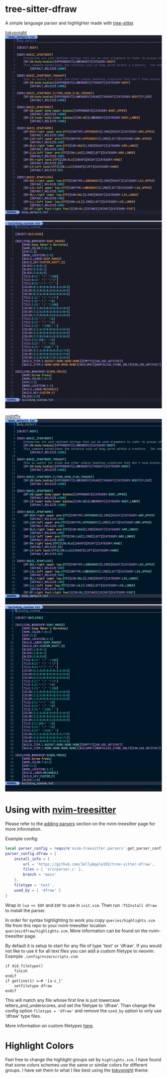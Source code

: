 # tree-sitter-dfraw

A simple language parser and highlighter made with [tree-sitter](https://github.com/tree-sitter/tree-sitter)

[tokyonight](https://github.com/folke/tokyonight.nvim)
![tokyonight one](images/tokyonight1.png)
![tokyonight two](images/tokyonight2.png)

[nightfly](https://github.com/bluz71/vim-nightfly-guicolors)
![nightfly one](images/nightfly1.png)
![nightfly two](images/nightfly2.png)

# Using with [nvim-treesitter](https://github.com/nvim-treesitter/nvim-treesitter)

Please refer to the [adding parsers](https://github.com/nvim-treesitter/nvim-treesitter#advanced-setup) section on the nvim-treesitter page for more information.

Example config:
```lua
local parser_config = require'nvim-treesitter.parsers'.get_parser_configs()
parser_config.dfraw = {
	install_info = {
		url = 'https://github.com/JellyApple102/tree-sitter-dfraw',
		files = { 'src/parser.c' },
		branch = 'main'
	},
	filetype = 'text',
	used_by = { 'dfraw' }
}
```
Wrap in `lua << EOF` and `EOF` to use in `init.vim`.
Then run `:TSInstall dfraw` to install the parser.

In order for syntax highlighting to work you copy `queries/highlights.scm` file from this repo to your nvim-treesitter location `queries/dfraw/highlights.scm`.
More information can be found on the nvim-treesitter page.

By default it is setup to start for any file of type 'text' or 'dfraw'. If you would not like to use it for all text files you can add a custom filetype to neovim.
Example `.config/nvim/scripts.vim`:
```vim
if did_filetype()
	finish
endif
if getline(1) =~# '[a-z_]'
	setfiletype dfraw
endif
```
This will match any file whose first line is just lowercase letters_and_underscores, and set the filetype to 'dfraw'.
Than change the config option `filetype = 'dfraw'` and remove the `used_by` option to only use 'dfraw' type files.

More information on custom filetypes [here](https://neovim.io/doc/user/filetype.html#new-filetype).

# Highlight Colors

Feel free to change the highlight groups set by `highlights.scm`. I have found that some colors schemes use the same or similar colors for different groups.
I have set them to what I like best using the [tokyonight](https://github.com/folke/tokyonight.nvim) theme.
